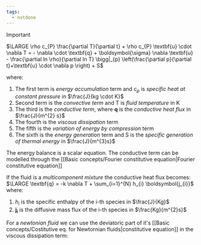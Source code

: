 ```yaml
---
tags:
  - notdone
---
```

>[!important]
>$\LARGE \rho c_{P} \frac{\partial T}{\partial t} + \rho c_{P} \textbf{u} \cdot \nabla T = - \nabla \cdot \textbf{q} + \boldsymbol{\sigma} \nabla \textbf{u} - \frac{\partial ln \rho}{\partial ln T} \bigg|_{p} \left(\frac{\partial p}{\partial t}+\textbf{u} \cdot \nabla p \right) + S$

where:
1. The first term is *energy accumulation* term and $c_{p}$ is *specific heat at constant pressure* in $\frac{J}{kg \cdot K}$
2. Second term is the *convective term* and T is *fluid temperature* in K
3. The third is the *conductive term*, where $\textbf{q}$ is the *conductive heat flux* in $\frac{J}{m^{2} s}$
4. The fourth is the *viscous dissipation* term 
5. The fifth is the *variation of energy by compression* term
6. The sixth is the *energy generation* term and S is the *specific generation of thermal energy* in $\frac{J}{m^{3}s}$

The energy balance is a scalar equation. 
The conductive term can be modelled through the [[Basic concepts/Fourier constitutive equation|Fourier constitutive equation]] 

If the fluid is a *multicomponent mixture* the conductive heat flux becomes:
$\LARGE \textbf{q} = -k \nabla T + \sum_{i=1}^{N} h_{i} \boldsymbol{j_{i}}$ 
where:
1. $h_{i}$ is the specific enthalpy of the i-th species in $\frac{J}{Kg}$ 
2. $\boldsymbol{j_{i}}$ is the diffusive mass flux of the i-th species in $\frac{Kg}{m^{2}s}$ 

For a *newtonian fluid* we can use the deviatoric part of it's [[Basic concepts/Costitutive eq. for Newtornian fluids|constitutive equation]] in the viscous dissipation term:










